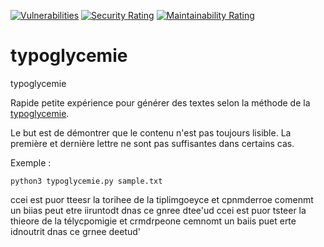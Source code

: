 [![Vulnerabilities](https://sonarcloud.io/api/project_badges/measure?project=Valinor_typoglycemie&metric=vulnerabilities)](https://sonarcloud.io/dashboard?id=Valinor_typoglycemie)
[![Security Rating](https://sonarcloud.io/api/project_badges/measure?project=Valinor_typoglycemie&metric=security_rating)](https://sonarcloud.io/dashboard?id=Valinor_typoglycemie)
[![Maintainability Rating](https://sonarcloud.io/api/project_badges/measure?project=Valinor_typoglycemie&metric=sqale_rating)](https://sonarcloud.io/dashboard?id=Valinor_typoglycemie)

# typoglycemie
typoglycemie

Rapide petite expérience pour générer des textes selon la méthode de la [typoglycemie](https://en.wikipedia.org/wiki/Typoglycemia).

Le but est de démontrer que le contenu n'est pas toujours lisible.
La première et dernière lettre ne sont pas suffisantes dans certains cas.

Exemple :

    python3 typoglycemie.py sample.txt

ccei est puor tteesr la torihee de la tiplimgoeyce et cpnmderroe comenmt un biias peut etre iiruntodt dnas ce gnree dtee'ud
ccei est puor tsteer la thieore de la télycpomigie et crmdrpeone cemnomt un baiis puet erte idnoutrit dnas ce grnee deetud'
